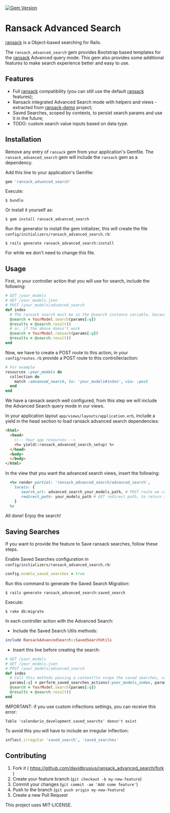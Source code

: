 [![Gem Version](https://badge.fury.io/rb/ransack_advanced_search.svg)](https://badge.fury.io/rb/ransack_advanced_search)

# Ransack Advanced Search

[ransack](https://github.com/activerecord-hackery/ransack) is a Object-based searching for Rails.

The `ransack_advanced_search` gem provides Bootstrap based templates for the [ransack](https://github.com/activerecord-hackery/ransack) Advanced query mode. This gem also provides some additional features to make search experience better and easy to use.

## Features
* Full [ransack](https://github.com/activerecord-hackery/ransack) compatibility (you can still use the default [ransack](https://github.com/activerecord-hackery/ransack) features);
* Ransack integrated Advanced Search mode with helpers and views - extracted from [ransack-demo](https://github.com/activerecord-hackery/ransack_demo) project;
* Saved Searches, scoped by contexts, to persist search params and use it in the future;
* TODO: custom search value inputs based on data type.

## Installation

Remove any entry of `ransack` gem from your application's Gemfile. The `ransack_advanced_search` gem will include the `ransack` gem as a dependency.

Add this line to your application's Gemfile:

```ruby
gem 'ransack_advanced_search'
```

Execute:

    $ bundle

Or install it yourself as:

    $ gem install ransack_advanced_search

Run the generator to install the gem initializer, this will create the file `config/initializers/ransack_advanced_search.rb`:

    $ rails generate ransack_advanced_search:install

For while we don't need to change this file.

## Usage

First, in your controller action that you will use for search, include the following:

```ruby
# GET /your_models
# GET /your_models.json
# POST /your_models/advanced_search
def index
  # The ransack search must be in the @search instance variable, because the advanced search will use it to build the search form
  @search = YourModel.search(params[:q])
  @results = @search.result()
  # or, if the above doesn't work
  @search = YourModel.ransack(params[:q])
  @results = @search.result()
end
```

Now, we have to create a POST route to this action, in your `config/routes.rb` provide a POST route to this controller/action:

```ruby
# For example
resources :your_models do
  collection do
    match :advanced_search, to: 'your_models#index', via: :post
  end
end
```

We have a ransack search well configured, from this step we will include the Advanced Search query mode in our views.

In your application layout `app/views/layouts/application.erb`, include a yield in the head section to load ransack advanced search dependencies:
```html
<html>
  <head>
    <!-- Your app resources -->
    <%= yield(:ransack_advanced_search_setup) %>
  </head>
  <body>
  </body>
</html>
```
In the view that you want the advanced search views, insert the following:

```ruby
  <%= render partial: 'ransack_advanced_search/advanced_search',
    locals: {
       search_url: advanced_search_your_models_path, # POST route we created above
       redirect_path: your_models_path # GET redirect path, to return after some actions
    }
  %>
```

All done! Enjoy the search!

## Saving Searches

If you want to provide the feature to Save ransack searches, follow these steps.

Enable Saved Searches configuration in `config/initializers/ransack_advanced_search.rb`:

```ruby
config.enable_saved_searches = true
```

Run this command to generate the Saved Search Migration:

    $ rails generate ransack_advanced_search:saved_search

Execute:

    $ rake db:migrate

In each controller action with the Advanced Search:

* Include the Saved Search Utils methods:
```ruby
include RansackAdvancedSearch::SavedSearchUtils
```

* Insert this line before creating the search:
```ruby
# GET /your_models
# GET /your_models.json
# POST /your_models/advanced_search
def index
  # Call this methods passing a context(to scope the saved searches, can be any symbol) and the params variable
  params[:q] = perform_saved_searches_actions(:your_models_index, params)
  @search = YourModel.search(params[:q])
  @results = @search.result()
end
```
IMPORTANT: if you use custom inflections settings, you can receive this error:
```
Table 'calendario_development.saved_searchs' doesn't exist
```
To avoid this you will have to include an irregular inflection:
```ruby
inflect.irregular 'saved_search', 'saved_searches'
```



## Contributing

1. Fork it ( https://github.com/davidbrusius/ransack_advanced_search/fork )
2. Create your feature branch (`git checkout -b my-new-feature`)
3. Commit your changes (`git commit -am 'Add some feature'`)
4. Push to the branch (`git push origin my-new-feature`)
5. Create a new Pull Request

This project uses MIT-LICENSE.
